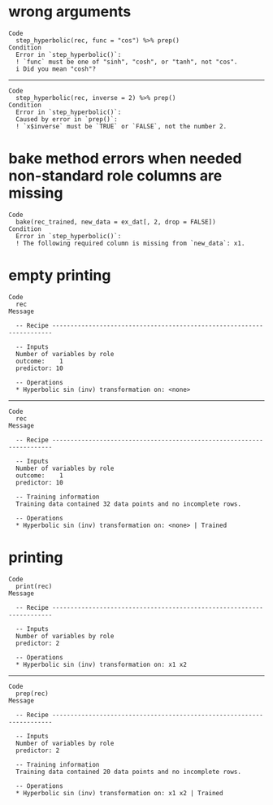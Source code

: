 # wrong arguments

    Code
      step_hyperbolic(rec, func = "cos") %>% prep()
    Condition
      Error in `step_hyperbolic()`:
      ! `func` must be one of "sinh", "cosh", or "tanh", not "cos".
      i Did you mean "cosh"?

---

    Code
      step_hyperbolic(rec, inverse = 2) %>% prep()
    Condition
      Error in `step_hyperbolic()`:
      Caused by error in `prep()`:
      ! `x$inverse` must be `TRUE` or `FALSE`, not the number 2.

# bake method errors when needed non-standard role columns are missing

    Code
      bake(rec_trained, new_data = ex_dat[, 2, drop = FALSE])
    Condition
      Error in `step_hyperbolic()`:
      ! The following required column is missing from `new_data`: x1.

# empty printing

    Code
      rec
    Message
      
      -- Recipe ----------------------------------------------------------------------
      
      -- Inputs 
      Number of variables by role
      outcome:    1
      predictor: 10
      
      -- Operations 
      * Hyperbolic sin (inv) transformation on: <none>

---

    Code
      rec
    Message
      
      -- Recipe ----------------------------------------------------------------------
      
      -- Inputs 
      Number of variables by role
      outcome:    1
      predictor: 10
      
      -- Training information 
      Training data contained 32 data points and no incomplete rows.
      
      -- Operations 
      * Hyperbolic sin (inv) transformation on: <none> | Trained

# printing

    Code
      print(rec)
    Message
      
      -- Recipe ----------------------------------------------------------------------
      
      -- Inputs 
      Number of variables by role
      predictor: 2
      
      -- Operations 
      * Hyperbolic sin (inv) transformation on: x1 x2

---

    Code
      prep(rec)
    Message
      
      -- Recipe ----------------------------------------------------------------------
      
      -- Inputs 
      Number of variables by role
      predictor: 2
      
      -- Training information 
      Training data contained 20 data points and no incomplete rows.
      
      -- Operations 
      * Hyperbolic sin (inv) transformation on: x1 x2 | Trained


